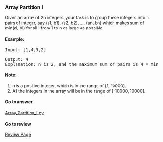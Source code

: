 ### Array Partition I

Given an array of 2n integers, your task is to group these integers into n pairs of integer, say (a1, b1), (a2, b2), ..., (an, bn) which makes sum of min(ai, bi) for all i from 1 to n as large as possible.

#### Example:
<pre>
Input: [1,4,3,2]

Output: 4
Explanation: n is 2, and the maximum sum of pairs is 4 = min(1, 2) + min(3, 4).
</pre>

#### Note:
1. n is a positive integer, which is in the range of [1, 10000].
2. All the integers in the array will be in the range of [-10000, 10000].


####  Go to answer

[Array_Partition_I.py](https://github.com/Kelv1nYu/leetCode_practices/blob/master/Code/Array_Partition_I.py)

#### Go to review

[Review Page](https://github.com/Kelv1nYu/leetCode_practices/blob/master/ReviewPage.md)